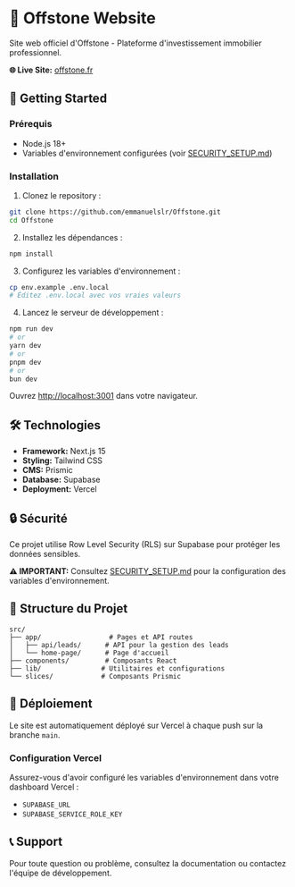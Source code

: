 # 🏢 Offstone Website

Site web officiel d'Offstone - Plateforme d'investissement immobilier professionnel.

**🌐 Live Site:** [offstone.fr](https://offstone.fr)

## 🚀 Getting Started

### Prérequis
- Node.js 18+ 
- Variables d'environnement configurées (voir [SECURITY_SETUP.md](./SECURITY_SETUP.md))

### Installation

1. Clonez le repository :
```bash
git clone https://github.com/emmanuelslr/Offstone.git
cd Offstone
```

2. Installez les dépendances :
```bash
npm install
```

3. Configurez les variables d'environnement :
```bash
cp env.example .env.local
# Éditez .env.local avec vos vraies valeurs
```

4. Lancez le serveur de développement :

```bash
npm run dev
# or
yarn dev
# or
pnpm dev
# or
bun dev
```

Ouvrez [http://localhost:3001](http://localhost:3001) dans votre navigateur.

## 🛠️ Technologies

- **Framework:** Next.js 15
- **Styling:** Tailwind CSS
- **CMS:** Prismic
- **Database:** Supabase
- **Deployment:** Vercel

## 🔒 Sécurité

Ce projet utilise Row Level Security (RLS) sur Supabase pour protéger les données sensibles.

**⚠️ IMPORTANT:** Consultez [SECURITY_SETUP.md](./SECURITY_SETUP.md) pour la configuration des variables d'environnement.

## 📁 Structure du Projet

```
src/
├── app/                 # Pages et API routes
│   ├── api/leads/      # API pour la gestion des leads
│   └── home-page/      # Page d'accueil
├── components/         # Composants React
├── lib/               # Utilitaires et configurations
└── slices/            # Composants Prismic
```

## 🚀 Déploiement

Le site est automatiquement déployé sur Vercel à chaque push sur la branche `main`.

### Configuration Vercel

Assurez-vous d'avoir configuré les variables d'environnement dans votre dashboard Vercel :
- `SUPABASE_URL`
- `SUPABASE_SERVICE_ROLE_KEY`

## 📞 Support

Pour toute question ou problème, consultez la documentation ou contactez l'équipe de développement.
